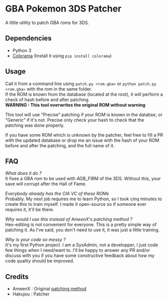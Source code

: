 # GBA Pokemon 3DS Patcher
A little utility to patch GBA roms for 3DS.

## Dependencies
 * Python 3
 * [Colorama](https://pypi.python.org/pypi/colorama) (Install it using `pip install colorama`)

## Usage
Call it from a command line using `patch.py <rom.gba>` or `python patch.py <rom.gba>` with the rom in the same folder.  
If the ROM is known from the database (located at the root), it will perform a check of hash before and after patching.  
**WARNING : This tool overwrites the original ROM without warning**

This tool will use "Precise" patching if your ROM is known in the databse, or "Generic" if it's not. Precise only check your hash to check that the patching was done properly.

If you have some ROM which is unknown by the patcher, feel free to fill a PR with the updated database or drop me an issue with the hash of your ROM before and after the patching, and the full name of it.

## FAQ
*What does it do ?*  
It fixes a GBA rom to be used with AGB_FIRM of the 3DS. Without this, your save will corrupt after the Hall of Fame.

*Everybody already has the CIA VC of these ROMs*  
Probably. My next job requires me to learn Python, so I took cinq minutes to create this to train myself. I made it open-source so if someone ever requires it, it'll be there.

*Why would I use this instead of AmeenX's patching method ?*  
Hex-editing is not convenient for everyone. This is a pretty simple way of patching it. As I've said, you don't need to use it, it was just a little training.

*Why is your code so messy ?*  
It's my first Python project. I am a SysAdmin, not a developper, I just code few things when I need/want to. I'll be happy to answer any PR and/or discuss with you if you have some constructive feedback about how my code quality should be improved.

## Credits
 - AmeenX : Original [patching method](https://gbatemp.net/threads/fixes-for-all-gba-pokemons-save-issue-with-agb_firm.390508/)
 - Hakujou : Patcher